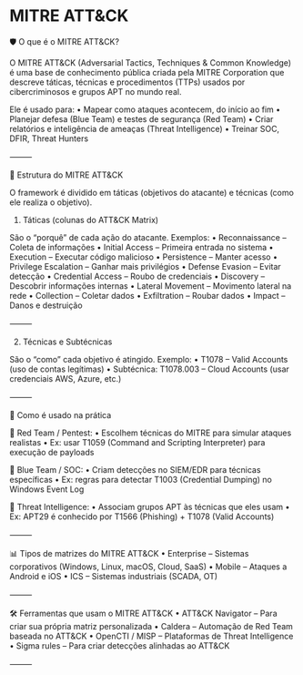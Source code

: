 # MITRE ATT&CK

🛡️ O que é o MITRE ATT&CK?

O MITRE ATT&CK (Adversarial Tactics, Techniques & Common Knowledge) é uma base de conhecimento pública criada pela MITRE Corporation que descreve táticas, técnicas e procedimentos (TTPs) usados por cibercriminosos e grupos APT no mundo real.

Ele é usado para:
	•	Mapear como ataques acontecem, do início ao fim
	•	Planejar defesa (Blue Team) e testes de segurança (Red Team)
	•	Criar relatórios e inteligência de ameaças (Threat Intelligence)
	•	Treinar SOC, DFIR, Threat Hunters

⸻

📂 Estrutura do MITRE ATT&CK

O framework é dividido em táticas (objetivos do atacante) e técnicas (como ele realiza o objetivo).

1. Táticas (colunas do ATT&CK Matrix)

São o “porquê” de cada ação do atacante.
Exemplos:
	•	Reconnaissance – Coleta de informações
	•	Initial Access – Primeira entrada no sistema
	•	Execution – Executar código malicioso
	•	Persistence – Manter acesso
	•	Privilege Escalation – Ganhar mais privilégios
	•	Defense Evasion – Evitar detecção
	•	Credential Access – Roubo de credenciais
	•	Discovery – Descobrir informações internas
	•	Lateral Movement – Movimento lateral na rede
	•	Collection – Coletar dados
	•	Exfiltration – Roubar dados
	•	Impact – Danos e destruição

⸻

2. Técnicas e Subtécnicas

São o “como” cada objetivo é atingido.
Exemplo:
	•	T1078 – Valid Accounts (uso de contas legítimas)
	•	Subtécnica: T1078.003 – Cloud Accounts (usar credenciais AWS, Azure, etc.)

⸻

🏴 Como é usado na prática

🔹 Red Team / Pentest:
	•	Escolhem técnicas do MITRE para simular ataques realistas
	•	Ex: usar T1059 (Command and Scripting Interpreter) para execução de payloads

🔹 Blue Team / SOC:
	•	Criam detecções no SIEM/EDR para técnicas específicas
	•	Ex: regras para detectar T1003 (Credential Dumping) no Windows Event Log

🔹 Threat Intelligence:
	•	Associam grupos APT às técnicas que eles usam
	•	Ex: APT29 é conhecido por T1566 (Phishing) + T1078 (Valid Accounts)

⸻

📊 Tipos de matrizes do MITRE ATT&CK
	•	Enterprise – Sistemas corporativos (Windows, Linux, macOS, Cloud, SaaS)
	•	Mobile – Ataques a Android e iOS
	•	ICS – Sistemas industriais (SCADA, OT)

⸻

🛠 Ferramentas que usam o MITRE ATT&CK
	•	ATT&CK Navigator – Para criar sua própria matriz personalizada
	•	Caldera – Automação de Red Team baseada no ATT&CK
	•	OpenCTI / MISP – Plataformas de Threat Intelligence
	•	Sigma rules – Para criar detecções alinhadas ao ATT&CK

⸻